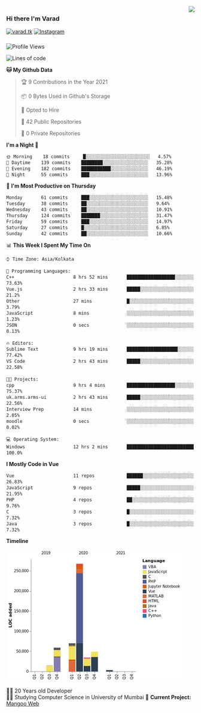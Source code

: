 <img align='right' src="https://github-readme-stats.vercel.app/api?username=varadp2000&show_icons=true">

### Hi there I'm Varad

[![varad.tk](https://img.shields.io/static/v1?label=varad.tk&message=%20&color=yellow&logo=&style=flat-square&logoColor=white)](https://varad.tk/)
[![Instagram](https://img.shields.io/static/v1?label=Instagram&message=%20&color=orange&logo=Instagram&style=flat-square&logoColor=white)](https://www.instagram.com/varad.r.p/)

###
###
###

<!--START_SECTION:waka-->
![Profile Views](http://img.shields.io/badge/Profile%20Views-0-blue)

![Lines of code](https://img.shields.io/badge/From%20Hello%20World%20I%27ve%20Written-508555%20lines%20of%20code-blue)

**🐱 My Github Data** 

> 🏆 9 Contributions in the Year 2021
 > 
> 📦 0 Bytes Used in Github's Storage 
 > 
> 💼 Opted to Hire
 > 
> 📜 42 Public Repositories 
 > 
> 🔑 0 Private Repositories  
 > 
**I'm a Night 🦉** 

```text
🌞 Morning    18 commits     █░░░░░░░░░░░░░░░░░░░░░░░░   4.57% 
🌆 Daytime    139 commits    ████████░░░░░░░░░░░░░░░░░   35.28% 
🌃 Evening    182 commits    ███████████░░░░░░░░░░░░░░   46.19% 
🌙 Night      55 commits     ███░░░░░░░░░░░░░░░░░░░░░░   13.96%

```
📅 **I'm Most Productive on Thursday** 

```text
Monday       61 commits     ███░░░░░░░░░░░░░░░░░░░░░░   15.48% 
Tuesday      38 commits     ██░░░░░░░░░░░░░░░░░░░░░░░   9.64% 
Wednesday    43 commits     ██░░░░░░░░░░░░░░░░░░░░░░░   10.91% 
Thursday     124 commits    ███████░░░░░░░░░░░░░░░░░░   31.47% 
Friday       59 commits     ███░░░░░░░░░░░░░░░░░░░░░░   14.97% 
Saturday     27 commits     █░░░░░░░░░░░░░░░░░░░░░░░░   6.85% 
Sunday       42 commits     ██░░░░░░░░░░░░░░░░░░░░░░░   10.66%

```


📊 **This Week I Spent My Time On** 

```text
⌚︎ Time Zone: Asia/Kolkata

💬 Programming Languages: 
C++                      8 hrs 52 mins       ██████████████████░░░░░░░   73.63% 
Vue.js                   2 hrs 33 mins       █████░░░░░░░░░░░░░░░░░░░░   21.2% 
Other                    27 mins             █░░░░░░░░░░░░░░░░░░░░░░░░   3.79% 
JavaScript               8 mins              ░░░░░░░░░░░░░░░░░░░░░░░░░   1.23% 
JSON                     0 secs              ░░░░░░░░░░░░░░░░░░░░░░░░░   0.13%

🔥 Editors: 
Sublime Text             9 hrs 19 mins       ███████████████████░░░░░░   77.42% 
VS Code                  2 hrs 43 mins       █████░░░░░░░░░░░░░░░░░░░░   22.58%

🐱‍💻 Projects: 
cpp                      9 hrs 4 mins        ██████████████████░░░░░░░   75.37% 
uk.arms.arms-ui          2 hrs 43 mins       █████░░░░░░░░░░░░░░░░░░░░   22.56% 
Interview Prep           14 mins             ░░░░░░░░░░░░░░░░░░░░░░░░░   2.05% 
moodle                   0 secs              ░░░░░░░░░░░░░░░░░░░░░░░░░   0.02%

💻 Operating System: 
Windows                  12 hrs 2 mins       █████████████████████████   100.0%

```

**I Mostly Code in Vue** 

```text
Vue                      11 repos            ██████░░░░░░░░░░░░░░░░░░░   26.83% 
JavaScript               9 repos             █████░░░░░░░░░░░░░░░░░░░░   21.95% 
PHP                      4 repos             ██░░░░░░░░░░░░░░░░░░░░░░░   9.76% 
C                        3 repos             █░░░░░░░░░░░░░░░░░░░░░░░░   7.32% 
Java                     3 repos             █░░░░░░░░░░░░░░░░░░░░░░░░   7.32%

```


**Timeline**

![Chart not found](https://raw.githubusercontent.com/varadp2000/varadp2000/master/charts/bar_graph.png) 


<!--END_SECTION:waka-->


👨‍💻 20 Years old Developer  
👨‍🎓 Studying Computer Science in University of Mumbai
🚧 **Current Project:** [Mangoo Web](https://github.com/varadp2000/mongoo-web)

